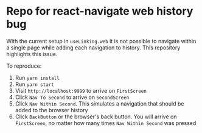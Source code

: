 # Repo for react-navigate web history bug

With the current setup in `useLinking.web` it is not possible to navigate within a single page while adding each navigation to history. This repository highlights this issue.

To reproduce:

1. Run `yarn install`
2. Run `yarn start`
3. Visit `http://localhost:9999` to arrive on `FirstScreen`
4. Click `Nav To Second` to arrive on `SecondScreen`
5. Click `Nav Within Second`. This simulates a navigation that should be added to the browser history
6. Click `BackButton` or the browser's back button. You will arrive on `FirstScreen`, no matter how many times `Nav Within Second` was pressed